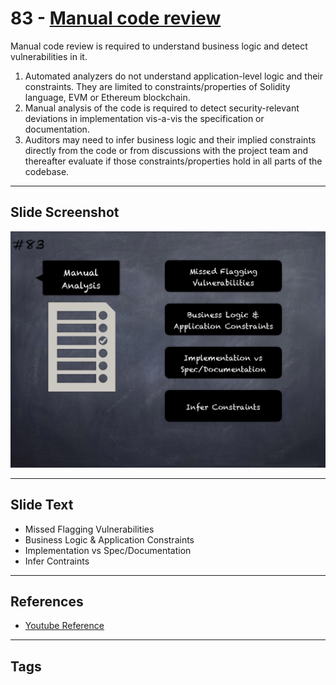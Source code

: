 
# 83 - [Manual code review](./Manual%20code%20review.md)

Manual code review is required to understand business logic and detect vulnerabilities in it.
1. Automated analyzers do not understand application-level logic and their constraints. They are limited to constraints/properties of Solidity language, EVM or Ethereum blockchain.
2. Manual analysis of the code is required to detect security-relevant deviations in implementation vis-a-vis the specification or documentation.
3. Auditors may need to infer business logic and their implied constraints directly from the code or from discussions with the project team and thereafter evaluate if those constraints/properties hold in all parts of the codebase.
___
## Slide Screenshot
![083.png](../../images/6.Audit%20Techniques%20and%20Tools%20101/083.png)
___
## Slide Text
- Missed Flagging Vulnerabilities
- Business Logic & Application Constraints
- Implementation vs Spec/Documentation
- Infer Contraints
___
## References
- [Youtube Reference](https://youtu.be/dgITqd3mkDk?t=276)
___
## Tags
